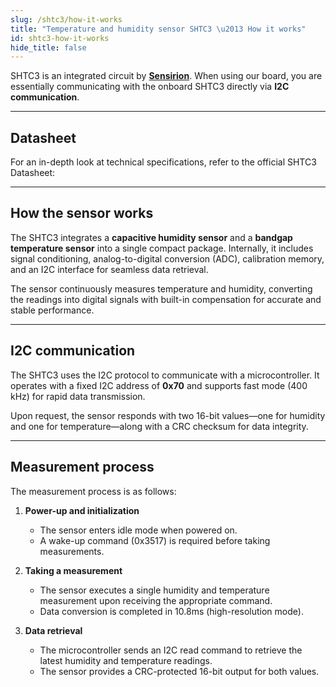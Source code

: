 ```yaml
---
slug: /shtc3/how-it-works
title: "Temperature and humidity sensor SHTC3 \u2013 How it works"
id: shtc3-how-it-works
hide_title: false
---
```

SHTC3 is an integrated circuit by [**Sensirion**](https://sensirion.com/products/catalog/SHTC3). When using our board, you are essentially communicating with the onboard SHTC3 directly via **I2C communication**.

<CenteredImage src="/img/shtc3/shtc3_onboard.png" alt="SHTC3 sensor on board" caption="SHTC3 sensor on the board" width="400px" />

---

## Datasheet

For an in-depth look at technical specifications, refer to the official SHTC3 Datasheet:  

<QuickLink  
  title="SHTC3 Datasheet"  
  description="Detailed technical documentation for the SHTC3 sensor"  
  url="https://soldered.com/productdata/2022/03/Soldered_SHTC3_datasheet.pdf"  
/>  

---

## How the sensor works  

The SHTC3 integrates a **capacitive humidity sensor** and a **bandgap temperature sensor** into a single compact package. Internally, it includes signal conditioning, analog-to-digital conversion (ADC), calibration memory, and an I2C interface for seamless data retrieval.  

The sensor continuously measures temperature and humidity, converting the readings into digital signals with built-in compensation for accurate and stable performance.  

---

## I2C communication  

The SHTC3 uses the I2C protocol to communicate with a microcontroller. It operates with a fixed I2C address of **0x70** and supports fast mode (400 kHz) for rapid data transmission.  

Upon request, the sensor responds with two 16-bit values—one for humidity and one for temperature—along with a CRC checksum for data integrity.  

---

## Measurement process  

The measurement process is as follows:

1. **Power-up and initialization**  
   - The sensor enters idle mode when powered on.  
   - A wake-up command (0x3517) is required before taking measurements.  

2. **Taking a measurement**  
   - The sensor executes a single humidity and temperature measurement upon receiving the appropriate command.  
   - Data conversion is completed in 10.8ms (high-resolution mode).  

3. **Data retrieval**  
   - The microcontroller sends an I2C read command to retrieve the latest humidity and temperature readings.  
   - The sensor provides a CRC-protected 16-bit output for both values.  

